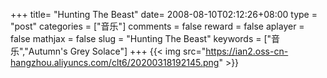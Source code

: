 +++
title= "Hunting The Beast"
date= 2008-08-10T02:12:26+08:00
type = "post"
categories = ["音乐"]
comments = false
reward = false
aplayer = false
mathjax = false
slug = "Hunting The Beast"
keywords = ["音乐","Autumn's Grey Solace"]
+++
{{< img src="https://ian2.oss-cn-hangzhou.aliyuncs.com/clt6/20200318192145.png" >}}
<!--more-->　
